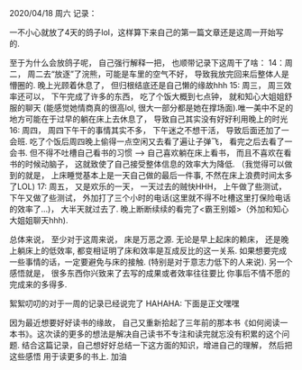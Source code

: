 2020/04/18 周六 记录：


一不小心就放了4天的鸽子lol，这样算下来自己的第一篇文章还是这周一开始写的.

至于为什么会放鸽子呢， 自己强行解释一把， 也顺带记录下这周干了啥：
14：周二， 周二去“放逐”了浣熊，可能是车里的空气不好， 导致我放完回来后整体人是懵圈的. 晚上光顾着休息了， 但归根结底还是自己懒的缘故hhh
15: 周三， 周三效率还可以， 下午完成了许多的东西， 吃了个饭大概到七点钟， 就和知心大姐姐舒服的聊天 (能感觉她情商真的很高lol, 很大一部分都是她在撑场面).唯一美中不足的地方可能在于过早的躺在床上去休息了， 导致自己其实没有好好利用晚上的时光
16: 周四， 周四下午干的事情其实不多， 下午迷之不想干活， 导致后面还加了一会班. 吃了个饭后周四晚上偷得一点空闲又去看了遍让子弹飞， 看完之后去看了一会书. 但不得不吐槽自己看书的习惯 --> 自己喜欢躺在床上看书， 而且不喜欢在看书的时候动脑子， 这就致使了自己接受整体信息的效率大为降低. （我觉得可以做到的就是， 上床睡觉基本上是一天自己做的最后一件事, 不然在床上浪费时间太多了LOL)
17: 周五， 又是欢乐的一天， 一天过去的贼快HHH， 上午做了些测试， 下午又做了些测试， 外加打了三个小时的电话(这里就不得不吐槽这里打保险电话的效率了...)， 大半天就过去了. 晚上断断续续的看完了<霸王别姬>（外加和知心大姐姐聊天hhh).

总体来说， 至少对于这周来说， 床是万恶之源. 无论是早上起床的赖床， 还是晚上躺床上的低效率, 都变相证明了床和效率是互成反比的这一关系. 如果想要完成一些事情的话，一定要避免与床的接触. (特别是对于意志力低下的人来说). 另一个感悟就是， 很多东西你兴致来了去写的成果或者效率往往要比 你事后不情不愿的完成来的多得多.

絮絮叨叨的对于一周的记录已经说完了 HAHAHA: 下面是正文嘿嘿

因为最近想要好好读书的缘故， 自己又重新拾起了三年前的那本书《如何阅读一本书》。这次读的更多的想法是解决自己读书不专注和读完就忘没有积累的这个问题. 结合这篇记录，自己想好好总结一下这方面的知识，增进自己的理解， 然后把这些感悟 用于读更多的书上. 加油<Fighting>

